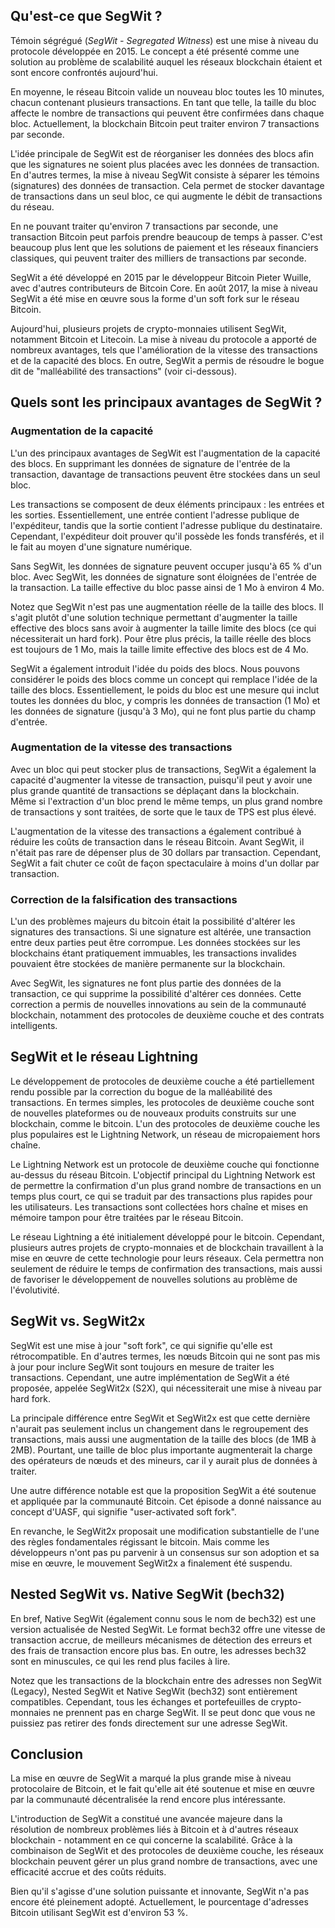 ## Qu'est-ce que SegWit ?

Témoin ségrégué (*SegWit - Segregated Witness*) est une mise à niveau du protocole développée en 2015. Le concept a été présenté comme une solution au problème de scalabilité auquel les réseaux blockchain étaient et sont encore confrontés aujourd'hui. 

En moyenne, le réseau Bitcoin valide un nouveau bloc toutes les 10 minutes, chacun contenant plusieurs transactions. En tant que telle, la taille du bloc affecte le nombre de transactions qui peuvent être confirmées dans chaque bloc. Actuellement, la blockchain Bitcoin peut traiter environ 7 transactions par seconde.

L'idée principale de SegWit est de réorganiser les données des blocs afin que les signatures ne soient plus placées avec les données de transaction. En d'autres termes, la mise à niveau SegWit consiste à séparer les témoins (signatures) des données de transaction. Cela permet de stocker davantage de transactions dans un seul bloc, ce qui augmente le débit de transactions du réseau.

En ne pouvant traiter qu'environ 7 transactions par seconde, une transaction Bitcoin peut parfois prendre beaucoup de temps à passer. C'est beaucoup plus lent que les solutions de paiement et les réseaux financiers classiques, qui peuvent traiter des milliers de transactions par seconde.

SegWit a été développé en 2015 par le développeur Bitcoin Pieter Wuille, avec d'autres contributeurs de Bitcoin Core. En août 2017, la mise à niveau SegWit a été mise en œuvre sous la forme d'un soft fork sur le réseau Bitcoin.

Aujourd'hui, plusieurs projets de crypto-monnaies utilisent SegWit, notamment Bitcoin et Litecoin. La mise à niveau du protocole a apporté de nombreux avantages, tels que l'amélioration de la vitesse des transactions et de la capacité des blocs. En outre, SegWit a permis de résoudre le bogue dit de "malléabilité des transactions" (voir ci-dessous).

## Quels sont les principaux avantages de SegWit ?

### Augmentation de la capacité

L'un des principaux avantages de SegWit est l'augmentation de la capacité des blocs. En supprimant les données de signature de l'entrée de la transaction, davantage de transactions peuvent être stockées dans un seul bloc.

Les transactions se composent de deux éléments principaux : les entrées et les sorties. Essentiellement, une entrée contient l'adresse publique de l'expéditeur, tandis que la sortie contient l'adresse publique du destinataire. Cependant, l'expéditeur doit prouver qu'il possède les fonds transférés, et il le fait au moyen d'une signature numérique.

Sans SegWit, les données de signature peuvent occuper jusqu'à 65 % d'un bloc. Avec SegWit, les données de signature sont éloignées de l'entrée de la transaction. La taille effective du bloc passe ainsi de 1 Mo à environ 4 Mo.

Notez que SegWit n'est pas une augmentation réelle de la taille des blocs. Il s'agit plutôt d'une solution technique permettant d'augmenter la taille effective des blocs sans avoir à augmenter la taille limite des blocs (ce qui nécessiterait un hard fork). Pour être plus précis, la taille réelle des blocs est toujours de 1 Mo, mais la taille limite effective des blocs est de 4 Mo.

SegWit a également introduit l'idée du poids des blocs. Nous pouvons considérer le poids des blocs comme un concept qui remplace l'idée de la taille des blocs. Essentiellement, le poids du bloc est une mesure qui inclut toutes les données du bloc, y compris les données de transaction (1 Mo) et les données de signature (jusqu'à 3 Mo), qui ne font plus partie du champ d'entrée.

### Augmentation de la vitesse des transactions

Avec un bloc qui peut stocker plus de transactions, SegWit a également la capacité d'augmenter la vitesse de transaction, puisqu'il peut y avoir une plus grande quantité de transactions se déplaçant dans la blockchain. Même si l'extraction d'un bloc prend le même temps, un plus grand nombre de transactions y sont traitées, de sorte que le taux de TPS est plus élevé.

L'augmentation de la vitesse des transactions a également contribué à réduire les coûts de transaction dans le réseau Bitcoin. Avant SegWit, il n'était pas rare de dépenser plus de 30 dollars par transaction. Cependant, SegWit a fait chuter ce coût de façon spectaculaire à moins d'un dollar par transaction.

### Correction de la falsification des transactions

L'un des problèmes majeurs du bitcoin était la possibilité d'altérer les signatures des transactions. Si une signature est altérée, une transaction entre deux parties peut être corrompue. Les données stockées sur les blockchains étant pratiquement immuables, les transactions invalides pouvaient être stockées de manière permanente sur la blockchain.

Avec SegWit, les signatures ne font plus partie des données de la transaction, ce qui supprime la possibilité d'altérer ces données. Cette correction a permis de nouvelles innovations au sein de la communauté blockchain, notamment des protocoles de deuxième couche et des contrats intelligents.

## SegWit et le réseau Lightning

Le développement de protocoles de deuxième couche a été partiellement rendu possible par la correction du bogue de la malléabilité des transactions. En termes simples, les protocoles de deuxième couche sont de nouvelles plateformes ou de nouveaux produits construits sur une blockchain, comme le bitcoin. L'un des protocoles de deuxième couche les plus populaires est le Lightning Network, un réseau de micropaiement hors chaîne.

Le Lightning Network est un protocole de deuxième couche qui fonctionne au-dessus du réseau Bitcoin. L'objectif principal du Lightning Network est de permettre la confirmation d'un plus grand nombre de transactions en un temps plus court, ce qui se traduit par des transactions plus rapides pour les utilisateurs. Les transactions sont collectées hors chaîne et mises en mémoire tampon pour être traitées par le réseau Bitcoin.

Le réseau Lightning a été initialement développé pour le bitcoin. Cependant, plusieurs autres projets de crypto-monnaies et de blockchain travaillent à la mise en œuvre de cette technologie pour leurs réseaux. Cela permettra non seulement de réduire le temps de confirmation des transactions, mais aussi de favoriser le développement de nouvelles solutions au problème de l'évolutivité.

## SegWit vs. SegWit2x

SegWit est une mise à jour "soft fork", ce qui signifie qu'elle est rétrocompatible. En d'autres termes, les nœuds Bitcoin qui ne sont pas mis à jour pour inclure SegWit sont toujours en mesure de traiter les transactions. Cependant, une autre implémentation de SegWit a été proposée, appelée SegWit2x (S2X), qui nécessiterait une mise à niveau par hard fork.

La principale différence entre SegWit et SegWit2x est que cette dernière n'aurait pas seulement inclus un changement dans le regroupement des transactions, mais aussi une augmentation de la taille des blocs (de 1MB à 2MB). Pourtant, une taille de bloc plus importante augmenterait la charge des opérateurs de nœuds et des mineurs, car il y aurait plus de données à traiter. 

Une autre différence notable est que la proposition SegWit a été soutenue et appliquée par la communauté Bitcoin. Cet épisode a donné naissance au concept d'UASF, qui signifie "user-activated soft fork".

En revanche, le SegWit2x proposait une modification substantielle de l'une des règles fondamentales régissant le bitcoin. Mais comme les développeurs n'ont pas pu parvenir à un consensus sur son adoption et sa mise en œuvre, le mouvement SegWit2x a finalement été suspendu.

## Nested SegWit vs. Native SegWit (bech32)

En bref, Native SegWit (également connu sous le nom de bech32) est une version actualisée de Nested SegWit. Le format bech32 offre une vitesse de transaction accrue, de meilleurs mécanismes de détection des erreurs et des frais de transaction encore plus bas. En outre, les adresses bech32 sont en minuscules, ce qui les rend plus faciles à lire.

Notez que les transactions de la blockchain entre des adresses non SegWit (Legacy), Nested SegWit et Native SegWit (bech32) sont entièrement compatibles. Cependant, tous les échanges et portefeuilles de crypto-monnaies ne prennent pas en charge SegWit. Il se peut donc que vous ne puissiez pas retirer des fonds directement sur une adresse SegWit.

## Conclusion

La mise en œuvre de SegWit a marqué la plus grande mise à niveau protocolaire de Bitcoin, et le fait qu'elle ait été soutenue et mise en œuvre par la communauté décentralisée la rend encore plus intéressante.

L'introduction de SegWit a constitué une avancée majeure dans la résolution de nombreux problèmes liés à Bitcoin et à d'autres réseaux blockchain - notamment en ce qui concerne la scalabilité. Grâce à la combinaison de SegWit et des protocoles de deuxième couche, les réseaux blockchain peuvent gérer un plus grand nombre de transactions, avec une efficacité accrue et des coûts réduits.

Bien qu'il s'agisse d'une solution puissante et innovante, SegWit n'a pas encore été pleinement adopté. Actuellement, le pourcentage d'adresses Bitcoin utilisant SegWit est d'environ 53 %.
